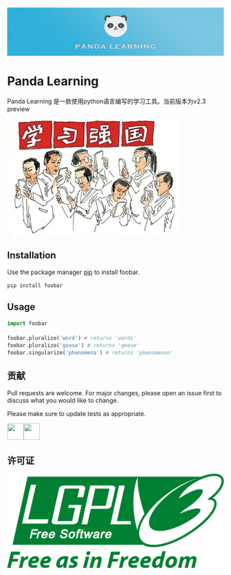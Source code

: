 ![](https://raw.githubusercontent.com/Alivon/Panda-Learning/master/img_folder/banner.jpg)



# Panda Learning

Panda Learning 是一款使用python语言编写的学习工具。当前版本为v2.3 preview

![学习情景](https://github.com/Alivon/Panda-Learning/blob/master/img_folder/peoplelearning.jpg?raw=true)

## Installation

Use the package manager [pip](https://pip.pypa.io/en/stable/) to install foobar.

```bash
pip install foobar
```

## Usage

```python
import foobar

foobar.pluralize('word') # returns 'words'
foobar.pluralize('goose') # returns 'geese'
foobar.singularize('phenomena') # returns 'phenomenon'
```

## 贡献
Pull requests are welcome. For major changes, please open an issue first to discuss what you would like to change.

Please make sure to update tests as appropriate.

<a href="https://github.com/Alivon"><img src="https://avatars3.githubusercontent.com/u/26101616?s=60&amp;v=4" class="avatar" alt="" width="38" height="38"></a><a href="https://github.com/wzx140"><img src="https://avatars0.githubusercontent.com/u/25837418?s=60&amp;v=4" class="avatar" alt="" width="38" height="38"></a>



## 许可证
<a href="https://github.com/wzx140"><img src="https://github.com/Alivon/Panda-Learning/blob/master/img_folder/1920px-LGPLv3_Logo.svg.png?raw=true"></a>